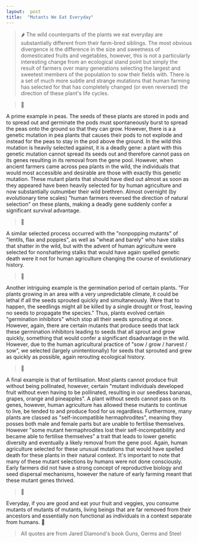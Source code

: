 ```yaml
---  
layout:  post 
title:  "Mutants We Eat Everyday" 
---
```

> 🌶
The wild counterparts of the plants we eat everyday are substantially different from their farm-bred siblings. The most obvious divergence is the difference in the size and sweetness of domesticated fruits and vegetables, however, this is not a particularly interesting change from an ecological stand point but simply the result of farmers over many generations selecting the largest and sweetest members of the population to sow their fields with. There is a set of much more subtle and strange mutations that human farming has selected for that has completely changed (or even reversed) the direction of these plant's life cycles.

> 🍆

A prime example in peas. The seeds of these plants are stored in pods and to spread out and germinate the pods must spontaneously burst to spread the peas onto the ground so that they can grow. However, there is a a genetic mutation in pea plants that causes their pods to not explode and instead for the peas to stay in the pod above the ground. In the wild this mutation is heavily selected against, it is a deadly gene: a plant with this genetic mutation cannot spread its seeds out and therefore cannot pass on its genes resulting in its removal from the gene pool. However, when ancient farmers came across pea plants in the wild, the individuals that would most accessible and desirable are those with exactly this genetic mutation. These mutant plants that should have died out almost as soon as they appeared have been heavily selected for by human agriculture and now substantially outnumber their wild brethren. Almost overnight (by evolutionary time scales) "human farmers reversed the direction of natural selection" on these plants, making a deadly gene suddenly confer a significant survival advantage.

> 🍅

A similar selected process occurred with the "nonpopping mutants" of "lentils, flax and poppies", as well as "wheat and barely" who have stalks that shatter in the wild, but with the advent of human agriculture were selected for nonshattering stalks that would have again spelled genetic death were it not for human agriculture changing the course of evolutionary history.

> 🥕

Another intriguing example is the germination period of certain plants. "For plants growing in an area with a very unpredictable climate, it could be lethal if all the seeds sprouted quickly and simultaneously. Were that to happen, the seedlings might all be killed by a single drought or frost, leaving no seeds to propagate the species." Thus, plants evolved certain "germination inhibitors" which stop all their seeds sprouting at once. However, again, there are certain mutants that produce seeds that lack these germination inhibitors leading to seeds that all sprout and grow quickly, something that would confer a significant disadvantage in the wild. However, due to the human agricultural practice of "sow / grow / harvest / sow", we selected (largely unintentionally) for seeds that sprouted and grew as quickly as possible, again rerouting ecological history.

> 🥒

A final example is that of fertilisation. Most plants cannot produce fruit without being pollinated, however, certain "mutant individuals developed fruit without even having to be pollinated, resulting in our seedless bananas, grapes, orange and pineapples". A plant without seeds cannot pass on its genes, however, human agriculture has allowed these mutants to continue to live, be tended to and produce food for us regardless. Furthermore, many plants are classed as "self-incompatible hermaphrodites", meaning they posses both male and female parts but are unable to fertilise themselves. However "some mutant hermaphrodites lost their self-incompatibility and became able to fertilise themselves" a trait that leads to lower genetic diversity and eventually a likely removal from the gene pool. Again, human agriculture selected for these unusual mutations that would have spelled death for these plants in their natural context. It's important to note that many of these mutant selections by humans were not done consciously. Early farmers did not have a strong concept of reproductive biology and seed dispersal mechanisms, however the nature of early farming meant that these mutant genes thrived.

> 🌽

Everyday, if you are good and eat your fruit and veggies, you consume mutants of mutants of mutants, living beings that are far removed from their ancestors and essentially non functional as individuals in a context separate from humans. 🥦

> All quotes are from Jared Diamond's book Guns, Germs and Steel
<!--stackedit_data:
eyJoaXN0b3J5IjpbMzc0NTQ4NjI0LC0xNjU2MTQ1NDhdfQ==
-->